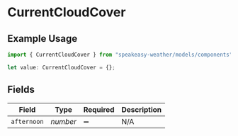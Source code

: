 # CurrentCloudCover

## Example Usage

```typescript
import { CurrentCloudCover } from "speakeasy-weather/models/components";

let value: CurrentCloudCover = {};
```

## Fields

| Field              | Type               | Required           | Description        |
| ------------------ | ------------------ | ------------------ | ------------------ |
| `afternoon`        | *number*           | :heavy_minus_sign: | N/A                |